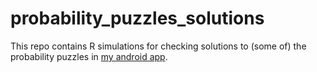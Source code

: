 # probability_puzzles_solutions

This repo contains R simulations for checking solutions to (some of) the probability puzzles
in [my android app](https://play.google.com/store/apps/details?id=atorch.statspuzzles).
